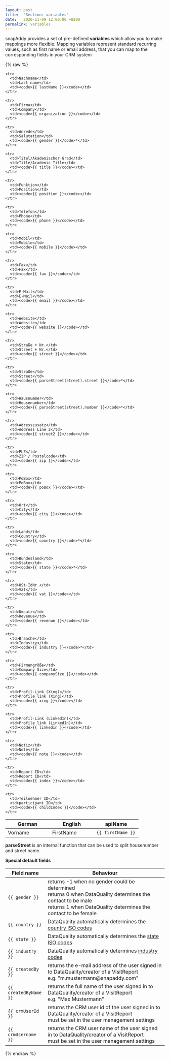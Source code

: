 ```yaml
---
layout: post
title:  "Section: variables"
date:   2020-11-09 12:00:00 +0200
permalink: variables
---
```



snapAddy provides a set of pre-defined <b>variables</b> which allow you to make mappings more flexible. Mapping variables represent standard recurring values, such as first name or email address, that you can map to the corresponding fields in your CRM system

{% raw %}

<table>
  <colgroup>
    <col width="33%" />
    <col width="33%" />
    <col width="33%" />
  </colgroup>
  <tr class="header">
    <th>German</th>
    <th>English</th>
    <th>apiName</th>
  </tr>

  <tbody>
    <tr>
      <td>Vorname</td>
      <td>FirstName</td>
      <td><code>{{ firstName }}</code></td>
    </tr>

    <tr>
      <td>Nachname</td>
      <td>Last name</td>
      <td><code>{{ lastName }}</code></td>
    </tr>

    <tr>
      <td>Firma</td>
      <td>Company</td>
      <td><code>{{ organization }}</code></td>
    </tr>

    <tr>
      <td>Anrede</td>
      <td>Salutation</td>
      <td><code>{{ gender }}</code>*</td>
    </tr>

    <tr>
      <td>Titel/Akademischer Grad</td>
      <td>Title/Academic Title</td>
      <td><code>{{ title }}</code></td>
    </tr>

    <tr>
      <td>Funktion</td>
      <td>Position</td>
      <td><code>{{ position }}</code></td>
    </tr>

    <tr>
      <td>Telefon</td>
      <td>Phone</td>
      <td><code>{{ phone }}</code></td>
    </tr>

    <tr>
      <td>Mobil</td>
      <td>Mobile</td>
      <td><code>{{ mobile }}</code></td>
    </tr>

    <tr>
      <td>Fax</td>
      <td>Fax</td>
      <td><code>{{ fax }}</code></td>
    </tr>

    <tr>
      <td>E-Mail</td>
      <td>E-Mail</td>
      <td><code>{{ email }}</code></td>
    </tr>

    <tr>
      <td>Website</td>
      <td>Website</td>
      <td><code>{{ website }}</code></td>
    </tr>

    <tr>
      <td>Straße + Nr.</td>
      <td>Street + Nr.</td>
      <td><code>{{ street }}</code></td>
    </tr>

    <tr>
      <td>Straße</td>
      <td>Street</td>
      <td><code>{{ parseStreet(street).street }}</code>*</td>
    </tr>

    <tr>
      <td>Hausnummer</td>
      <td>Housenumber</td>
      <td><code>{{ parseStreet(street).number }}</code>*</td>
    </tr>

    <tr>
      <td>Adresszusatz</td>
      <td>Address Line 2</td>
      <td><code>{{ street2 }}</code></td>
    </tr>

    <tr>
      <td>PLZ</td>
      <td>ZIP / Postalcode</td>
      <td><code>{{ zip }}</code></td>
    </tr>

    <tr>
      <td>PoBox</td>
      <td>PoBox</td>
      <td><code>{{ poBox }}</code></td>
    </tr>

    <tr>
      <td>Ort</td>
      <td>City</td>
      <td><code>{{ city }}</code></td>
    </tr>

    <tr>
      <td>Land</td>
      <td>Country</td>
      <td><code>{{ country }}</code>*</td>
    </tr>

    <tr>
      <td>Bundesland</td>
      <td>State</td>
      <td><code>{{ state }}</code>*</td>
    </tr>

    <tr>
      <td>USt-IdNr.</td>
      <td>Vat</td>
      <td><code>{{ vat }}</code></td>
    </tr>

    <tr>
      <td>Umsatz</td>
      <td>Revenue</td>
      <td><code>{{ revenue }}</code></td>
    </tr>

    <tr>
      <td>Branche</td>
      <td>Industry</td>
      <td><code>{{ industry }}</code>*</td>
    </tr>

    <tr>
      <td>Firmengröße</td>
      <td>Company Size</td>
      <td><code>{{ companySize }}</code></td>
    </tr>

    <tr>
      <td>Profil-Link (Xing)</td>
      <td>Profile link (Xing)</td>
      <td><code>{{ xing }}</code></td>
    </tr>

    <tr>
      <td>Profil-Link (LinkedIn)</td>
      <td>Profile link (LinkedIn)</td>
      <td><code>{{ linkedin }}</code></td>
    </tr>

    <tr>
      <td>Notiz</td>
      <td>Note</td>
      <td><code>{{ note }}</code></td>
    </tr>

    <tr>
      <td>Report ID</td>
      <td>Report ID</td>
      <td><code>{{ index }}</code></td>
    </tr>

    <tr>
      <td>Teilnehmer ID</td>
      <td>participant ID</td>
      <td><code>{{ childIndex }}</code></td>
    </tr>

  </tbody>
</table>

<b>parseStreet</b> is an internal function that can be used to split housenumber and street name.

<b>Special default fields</b>

<table>
  <colgroup>
    <col width="25%" />
    <col width="75%" />
  </colgroup>
  <tr class="header">
    <th>Field name</th>
    <th>Behaviour</th>
  </tr>

  <tbody>
    <tr>
      <td><code>{{ gender }}</code></td>
      <td>
        returns -1 when no gender could be determined<br>
        returns 0 when DataQuality determines the contact to be male<br>
        returns 1 when DataQuality determines the contact to be female
      </td>
    </tr>
    <tr>
      <td><code>{{ country }}</code></td>
      <td>DataQuality automatically determines the <a href="https://de.wikipedia.org/wiki/ISO-3166-1-Kodierliste">country ISO codes</a></td>
    </tr>
    <tr>
      <td><code>{{ state }}</code></td>
      <td>DataQuality automatically determines the <a href="https://www.iso.org/obp/ui/#iso:code:3166:DE">state ISO codes</a></td>
    </tr>
    <tr>
      <td><code>{{ industry }}</code></td>
      <td>DataQuality automatically determines <a href="https://developers.snapaddy.com/dataquality-rest-api/guides/industry-codes">industry codes</a></td>
    </tr>
    <tr>
      <td><code>{{ createdBy }}</code></td>
      <td>returns the e-mail address of the user signed in to DataQuality/creator of a VisitReport<br>e.g. "m.mustermann@snapaddy.com"</td>
    </tr>
    <tr>
      <td><code>{{ createdByName }}</code></td>
      <td>returns the full name of the user signed in to DataQuality/creator of a VisitReport<br>e.g. "Max Mustermann"</td>
    </tr>
    <tr>
      <td><code>{{ crmUserId }}</code></td>
      <td>returns the CRM user id of the user signed in to DataQuality/creator of a VisitReport<br>must be set in the user management settings</td>
    </tr>
    <tr>
      <td><code>{{ crmUsername }}</code></td>
      <td>returns the CRM user name of the user signed in to DataQuality/creator of a VisitReport<br>must be set in the user management settings
      </td>
    </tr>
  </tbody>
</table>

{% endraw %}

